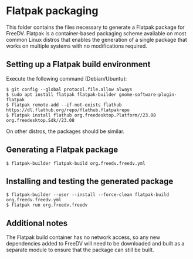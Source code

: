 # Flatpak packaging

This folder contains the files necessary to generate a Flatpak package for FreeDV. Flatpak
is a container-based packaging scheme available on most common Linux distros that enables
the generation of a single package that works on multiple systems with no modifications
required.

## Setting up a Flatpak build environment

Execute the following command (Debian/Ubuntu):

```
$ git config --global protocol.file.allow always
$ sudo apt install flatpak flatpak-builder gnome-software-plugin-flatpak
$ flatpak remote-add --if-not-exists flathub https://dl.flathub.org/repo/flathub.flatpakrepo
$ flatpak install flathub org.freedesktop.Platform//23.08 org.freedesktop.Sdk//23.08 
```

On other distros, the packages should be similar.

## Generating a Flatpak package

```
$ flatpak-builder flatpak-build org.freedv.freedv.yml
```

## Installing and testing the generated package

```
$ flatpak-builder --user --install --force-clean flatpak-build org.freedv.freedv.yml
$ flatpak run org.freedv.freedv
```

## Additional notes

The Flatpak build container has no network access, so any new dependencies added to FreeDV will
need to be downloaded and built as a separate module to ensure that the package can still be built.
